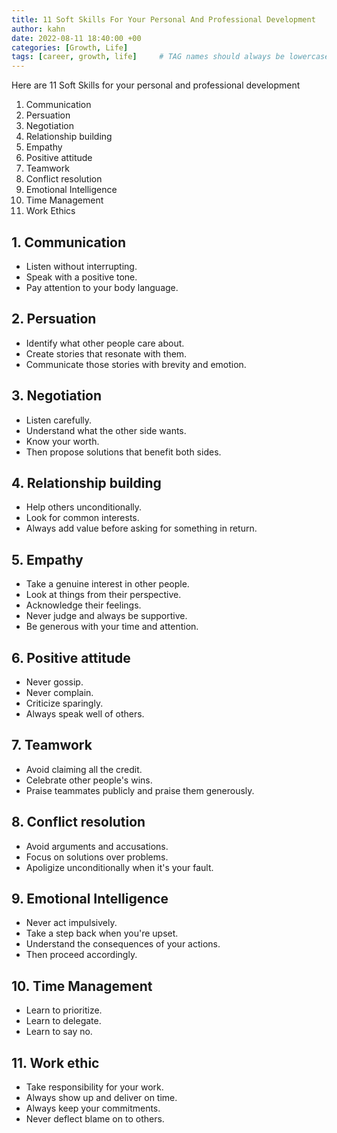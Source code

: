```yaml
---
title: 11 Soft Skills For Your Personal And Professional Development
author: kahn
date: 2022-08-11 18:40:00 +00
categories: [Growth, Life]
tags: [career, growth, life]     # TAG names should always be lowercase
---
```


Here are 11 Soft Skills for your personal and professional development

1. Communication
2. Persuation
3. Negotiation
4. Relationship building
5. Empathy
6. Positive attitude
7. Teamwork
8. Conflict resolution
9. Emotional Intelligence
10. Time Management
11. Work Ethics

## 1. Communication

- Listen without interrupting.
- Speak with a positive tone.
- Pay attention to your body language.

## 2. Persuation

- Identify what other people care about.
- Create stories that resonate with them.
- Communicate those stories with brevity and emotion.

## 3. Negotiation

- Listen carefully.
- Understand what the other side wants.
- Know your worth.
- Then propose solutions that benefit both sides.

## 4. Relationship building

- Help others unconditionally.
- Look for common interests.
- Always add value before asking for something in return.

## 5. Empathy

- Take a genuine interest in other people.
- Look at things from their perspective.
- Acknowledge their feelings.
- Never judge and always be supportive.
- Be generous with your time and attention.

## 6. Positive attitude

- Never gossip.
- Never complain.
- Criticize sparingly.
- Always speak well of others.

## 7. Teamwork

- Avoid claiming all the credit.
- Celebrate other people's wins.
- Praise teammates publicly and praise them generously.

## 8. Conflict resolution

- Avoid arguments and accusations.
- Focus on solutions over problems.
- Apoligize unconditionally when it's your fault.

## 9. Emotional Intelligence

- Never act impulsively.
- Take a step back when you're upset.
- Understand the consequences of your actions.
- Then proceed accordingly.

## 10. Time Management

- Learn to prioritize.
- Learn to delegate.
- Learn to say no.

## 11. Work ethic

- Take responsibility for your work.
- Always show up and deliver on time.
- Always keep your commitments.
- Never deflect blame on to others.
